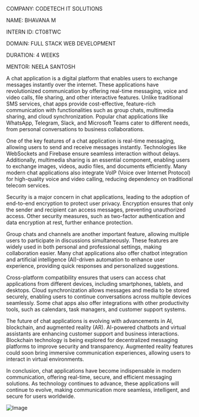 COMPANY: CODETECH IT SOLUTIONS

NAME: BHAVANA M

INTERN ID: CT08TWC

DOMAIN: FULL STACK WEB DEVELOPMENT

DURATION: 4 WEEKS

MENTOR: NEELA SANTOSH

A chat application is a digital platform that enables users to exchange messages instantly over the internet. These applications have revolutionized communication by offering real-time messaging, voice and video calls, file sharing, and other interactive features. Unlike traditional SMS services, chat apps provide cost-effective, feature-rich communication with functionalities such as group chats, multimedia sharing, and cloud synchronization. Popular chat applications like WhatsApp, Telegram, Slack, and Microsoft Teams cater to different needs, from personal conversations to business collaborations.  

One of the key features of a chat application is real-time messaging, allowing users to send and receive messages instantly. Technologies like WebSockets and Firebase ensure seamless interaction without delays. Additionally, multimedia sharing is an essential component, enabling users to exchange images, videos, audio files, and documents efficiently. Many modern chat applications also integrate VoIP (Voice over Internet Protocol) for high-quality voice and video calling, reducing dependency on traditional telecom services.  

Security is a major concern in chat applications, leading to the adoption of end-to-end encryption to protect user privacy. Encryption ensures that only the sender and recipient can access messages, preventing unauthorized access. Other security measures, such as two-factor authentication and data encryption at rest, further enhance protection.  

Group chats and channels are another important feature, allowing multiple users to participate in discussions simultaneously. These features are widely used in both personal and professional settings, making collaboration easier. Many chat applications also offer chatbot integration and artificial intelligence (AI)-driven automation to enhance user experience, providing quick responses and personalized suggestions.  

Cross-platform compatibility ensures that users can access chat applications from different devices, including smartphones, tablets, and desktops. Cloud synchronization allows messages and media to be stored securely, enabling users to continue conversations across multiple devices seamlessly. Some chat apps also offer integrations with other productivity tools, such as calendars, task managers, and customer support systems.  

The future of chat applications is evolving with advancements in AI, blockchain, and augmented reality (AR). AI-powered chatbots and virtual assistants are enhancing customer support and business interactions. Blockchain technology is being explored for decentralized messaging platforms to improve security and transparency. Augmented reality features could soon bring immersive communication experiences, allowing users to interact in virtual environments.  

In conclusion, chat applications have become indispensable in modern communication, offering real-time, secure, and efficient messaging solutions. As technology continues to advance, these applications will continue to evolve, making communication more seamless, intelligent, and secure for users worldwide.

![Image](https://github.com/user-attachments/assets/0a611579-6ba5-46b2-9e18-1c77de94f197)

